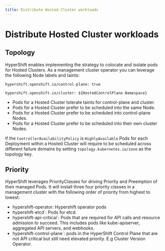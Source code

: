 ```yaml
---
title: Distribute Hosted Cluster workloads
---
```


# Distribute Hosted Cluster workloads

## Topology

HyperShift enables implementing the strategy to colocate and isolate pods for Hosted Clusters.
As a management cluster operator you can leverage the following Node labels and taints:

`hypershift.openshift.io/control-plane: true`

`hypershift.openshift.io/cluster: ${HostedControlPlane Namespace}`

- Pods for a Hosted Cluster tolerate taints for control-plane and cluster.
- Pods for a Hosted Cluster prefer to be scheduled into the same Node.
- Pods for a Hosted Cluster prefer to be scheduled into control-plane Nodes.
- Pods for a Hosted Cluster prefer to be scheduled into their own cluster Nodes.

If the `ControllerAvailabilityPolicy` is `HighlyAvailable` Pods for each Deployment within a Hosted Cluster will require to be scheduled across different failure domains by setting `topology.kubernetes.io/zone` as the topology key.

## Priority

HyperShift leverages PriorityClasses for driving Priority and Preemption of their managed Pods.
It will install three four priority classes in a management cluster with the following order of priority from highest to lowest:

- hypershift-operator: Hypershift operator pods
- hypershift-etcd`: Pods for etcd.
- hypershift-api-critical`: Pods that are required for API calls and resource admission to succeed. This includes pods like kube-apiserver, aggregated API servers, and webhooks.
- hypershift-control-plane`: pods in the HyperShift Control Plane that are not API critical but still need elevated priority. E.g Cluster Version Operator.
